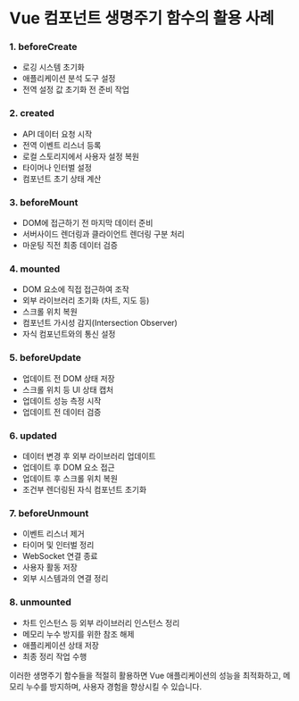 # Vue 컴포넌트 생명주기 함수의 활용 사례

### 1. beforeCreate

- 로깅 시스템 초기화
- 애플리케이션 분석 도구 설정
- 전역 설정 값 초기화 전 준비 작업

### 2. created

- API 데이터 요청 시작
- 전역 이벤트 리스너 등록
- 로컬 스토리지에서 사용자 설정 복원
- 타이머나 인터벌 설정
- 컴포넌트 초기 상태 계산

### 3. beforeMount

- DOM에 접근하기 전 마지막 데이터 준비
- 서버사이드 렌더링과 클라이언트 렌더링 구분 처리
- 마운팅 직전 최종 데이터 검증

### 4. mounted

- DOM 요소에 직접 접근하여 조작
- 외부 라이브러리 초기화 (차트, 지도 등)
- 스크롤 위치 복원
- 컴포넌트 가시성 감지(Intersection Observer)
- 자식 컴포넌트와의 통신 설정

### 5. beforeUpdate

- 업데이트 전 DOM 상태 저장
- 스크롤 위치 등 UI 상태 캡처
- 업데이트 성능 측정 시작
- 업데이트 전 데이터 검증

### 6. updated

- 데이터 변경 후 외부 라이브러리 업데이트
- 업데이트 후 DOM 요소 접근
- 업데이트 후 스크롤 위치 복원
- 조건부 렌더링된 자식 컴포넌트 초기화

### 7. beforeUnmount

- 이벤트 리스너 제거
- 타이머 및 인터벌 정리
- WebSocket 연결 종료
- 사용자 활동 저장
- 외부 시스템과의 연결 정리

### 8. unmounted

- 차트 인스턴스 등 외부 라이브러리 인스턴스 정리
- 메모리 누수 방지를 위한 참조 해제
- 애플리케이션 상태 저장
- 최종 정리 작업 수행

이러한 생명주기 함수들을 적절히 활용하면 Vue 애플리케이션의 성능을 최적화하고, 메모리 누수를 방지하며, 사용자 경험을 향상시킬 수 있습니다.
